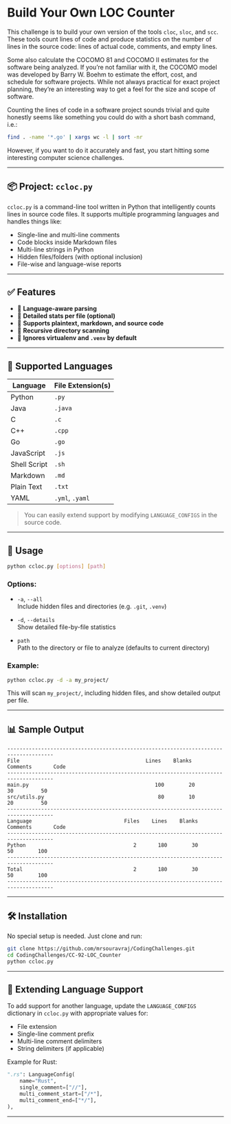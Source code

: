 # Build Your Own LOC Counter

This challenge is to build your own version of the tools `cloc`, `sloc`, and `scc`. These tools count lines of code and produce statistics on the number of lines in the source code: lines of actual code, comments, and empty lines.

Some also calculate the COCOMO 81 and COCOMO II estimates for the software being analyzed. If you’re not familiar with it, the COCOMO model was developed by Barry W. Boehm to estimate the effort, cost, and schedule for software projects. While not always practical for exact project planning, they’re an interesting way to get a feel for the size and scope of software.

Counting the lines of code in a software project sounds trivial and quite honestly seems like something you could do with a short bash command, i.e.:

```bash
find . -name '*.go' | xargs wc -l | sort -nr
```

However, if you want to do it accurately and fast, you start hitting some interesting computer science challenges.

---

## 📦 Project: `ccloc.py`

`ccloc.py` is a command-line tool written in Python that intelligently counts lines in source code files. It supports multiple programming languages and handles things like:

- Single-line and multi-line comments
- Code blocks inside Markdown files
- Multi-line strings in Python
- Hidden files/folders (with optional inclusion)
- File-wise and language-wise reports

---

## ✅ Features

- 🧠 **Language-aware parsing**
- 🧾 **Detailed stats per file (optional)**
- 📄 **Supports plaintext, markdown, and source code**
- 📂 **Recursive directory scanning**
- 🚫 **Ignores virtualenv and `.venv` by default**

---

## 📌 Supported Languages

| Language     | File Extension(s) |
|--------------|-------------------|
| Python       | `.py`             |
| Java         | `.java`           |
| C            | `.c`              |
| C++          | `.cpp`            |
| Go           | `.go`             |
| JavaScript   | `.js`             |
| Shell Script | `.sh`             |
| Markdown     | `.md`             |
| Plain Text   | `.txt`            |
| YAML         | `.yml`, `.yaml`   |

> You can easily extend support by modifying `LANGUAGE_CONFIGS` in the source code.

---

## 🚀 Usage

```bash
python ccloc.py [options] [path]
```

### Options:

- `-a`, `--all`  
  Include hidden files and directories (e.g. `.git`, `.venv`)

- `-d`, `--details`  
  Show detailed file-by-file statistics

- `path`  
  Path to the directory or file to analyze (defaults to current directory)

### Example:

```bash
python ccloc.py -d -a my_project/
```

This will scan `my_project/`, including hidden files, and show detailed output per file.

---

## 📊 Sample Output

```
-------------------------------------------------------------------------------------
File                                         Lines    Blanks   Comments       Code
-------------------------------------------------------------------------------------
main.py                                         100        20         30         50
src/utils.py                                     80        10         20         50
-------------------------------------------------------------------------------------
Language                              Files    Lines    Blanks   Comments       Code
-------------------------------------------------------------------------------------
Python                                   2       180        30         50        100
-------------------------------------------------------------------------------------
Total                                    2       180        30         50        100
-------------------------------------------------------------------------------------
```

---

## 🛠️ Installation

No special setup is needed. Just clone and run:

```bash
git clone https://github.com/mrsouravraj/CodingChallenges.git
cd CodingChallenges/CC-92-LOC_Counter
python ccloc.py
```

---

## 🔧 Extending Language Support

To add support for another language, update the `LANGUAGE_CONFIGS` dictionary in `ccloc.py` with appropriate values for:

- File extension
- Single-line comment prefix
- Multi-line comment delimiters
- String delimiters (if applicable)

Example for Rust:

```python
".rs": LanguageConfig(
    name="Rust",
    single_comment=["//"],
    multi_comment_start=["/*"],
    multi_comment_end=["*/"],
),
```

---